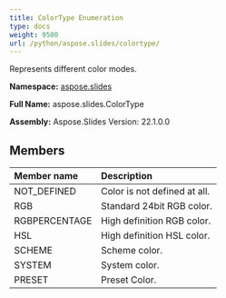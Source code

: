 ```yaml
---
title: ColorType Enumeration
type: docs
weight: 9500
url: /python/aspose.slides/colortype/
---
```


Represents different color modes.

**Namespace:** [aspose.slides](/python/aspose.slides/)

**Full Name:** aspose.slides.ColorType

**Assembly:**  Aspose.Slides Version: 22.1.0.0

## **Members**
|**Member name**|**Description**|
| :- | :- |
|NOT_DEFINED|Color is not defined at all.|
|RGB|Standard 24bit RGB color.|
|RGBPERCENTAGE|High definition RGB color.|
|HSL|High definition HSL color.|
|SCHEME|Scheme color.|
|SYSTEM|System color.|
|PRESET|Preset Color.|
